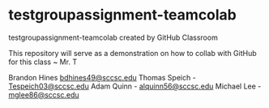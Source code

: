 # testgroupassignment-teamcolab
testgroupassignment-teamcolab created by GitHub Classroom


This repository will serve as a demonstration on how to collab with GitHub for this class ~ Mr. T

Brandon Hines bdhines49@sccsc.edu
Thomas Speich - Tespeich03@sccsc.edu
Adam Quinn - alquinn56@sccsc.edu
Michael Lee - mglee86@sccsc.edu
